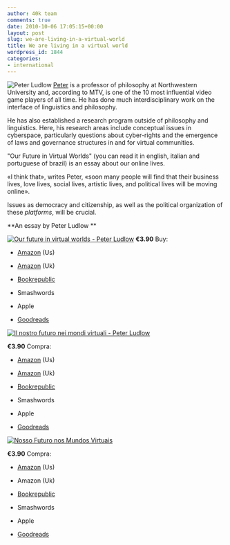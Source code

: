 ```yaml
---
author: 40k team
comments: true
date: 2010-10-06 17:05:15+00:00
layout: post
slug: we-are-living-in-a-virtual-world
title: We are living in a virtual world
wordpress_id: 1844
categories:
- international
---
```


![Peter Ludlow](http://www.40kbooks.com/wp-content/uploads/2010/06/PeterLudlow.jpg)
[Peter](http://www.40kbooks.com/?p=96) is a professor of philosophy at Northwestern University and, according to MTV, is one of the 10 most influential video game players of all time. He has done much interdisciplinary work on the interface of linguistics and philosophy.

He has also established a research program outside of philosophy and linguistics. Here, his research areas include conceptual issues in cyberspace, particularly questions about cyber-rights and the emergence of laws and governance structures in and for virtual communities.

"Our Future in Virtual Worlds" (you can read it in english, italian and portuguese of brazil) is an essay about our online lives.

«I think that», writes Peter, «soon many people will find that their business lives, love lives, social lives, artistic lives, and political lives will be moving online».

Issues as democracy and citizenship, as well as the political organization of these _platforms_, will be crucial.








**An essay by Peter Ludlow
**






[![Our future in virtual worlds - Peter Ludlow](http://www.40kbooks.com/wp-content/uploads/ourfuture-ludlow_eng_t2.jpg)](http://www.40kbooks.com/?page_id=133&category=6&product_id=8)
**€3.90**
Buy:



	
  * [Amazon](http://www.amazon.com/dp/B0044XV80U) (Us)[ ](http://www.bookrepublic.it/book/9788865860038-tranne-la-musica/)

	
  * [Amazon](https://www.amazon.co.uk/dp/B0044XV80U) (Uk)

	
  * [Bookrepublic](http://www.bookrepublic.it/book/9788865860151-our-future-in-virtual-worlds/)

	
  * Smashwords

	
  * Apple

	
  * [Goodreads](http://www.goodreads.com/book/show/9338172-our-future-in-virtual-worlds)





[![Il nostro futuro nei mondi virtuali - Peter Ludlow](http://www.40kbooks.com/wp-content/uploads/ourfuture-ludlow-Ita_p1.jpg)](http://www.40kbooks.com/?page_id=133&category=7&product_id=28)

**€3.90**
Compra:



	
  * [Amazon](http://www.amazon.com/dp/B0045Y26RM) (Us)

	
  * [Amazon](https://www.amazon.co.uk/dp/B0045Y26RM) (Uk)

	
  * [Bookrepublic](http://www.bookrepublic.it/book/9788865860168-il-nostro-futuro-nei-mondi-virtuali/)

	
  * Smashwords

	
  * Apple

	
  * [Goodreads](http://www.goodreads.com/book/show/9461561-il-nostro-futuro-nei-mondi-virtuali)





[![Nosso Futuro nos Mundos Virtuais](http://www.40kbooks.com/wp-content/uploads/nosso_sito.jpg)](http://www.40kbooks.com/?page_id=133&category=8&product_id=25)

**€3.90**
Compra:



	
  * [Amazon](http://www.amazon.com/dp/B00466HH46) (Us)

	
  * Amazon (Uk)

	
  * [Bookrepublic](http://www.bookrepublic.it/book/9788865860175-nosso-futuro-nos-mundos-virtuais/)

	
  * Smashwords

	
  * Apple

	
  * [Goodreads](http://www.goodreads.com/book/show/9464637-nosso-futuro-nos-mundos-virtuais)







